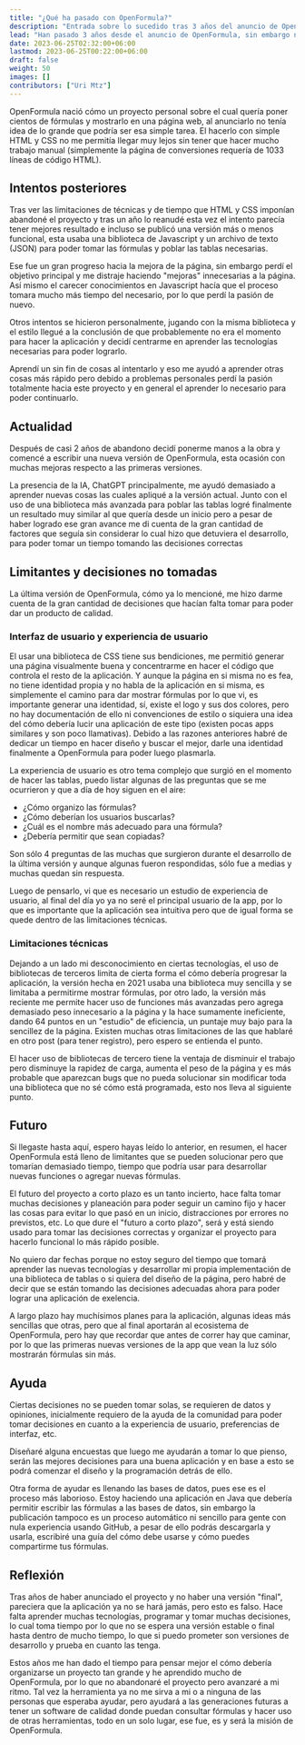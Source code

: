 ```yaml
---
title: "¿Qué ha pasado con OpenFormula?"
description: "Entrada sobre lo sucedido tras 3 años del anuncio de OpenFormula"
lead: "Han pasado 3 años desde el anuncio de OpenFormula, sin embargo no ha habido actividad ¿qué ha pasado?"
date: 2023-06-25T02:32:00+06:00
lastmod: 2023-06-25T00:22:00+06:00
draft: false
weight: 50
images: []
contributors: ["Uri Mtz"]
---
```

OpenFormula nació cómo un proyecto personal sobre el cual quería poner cientos de fórmulas y mostrarlo en una página web, al anunciarlo no tenía idea de lo grande que podría ser esa simple tarea. El hacerlo con simple HTML y CSS no me permitía llegar muy lejos sin tener que hacer mucho trabajo manual (simplemente la página de conversiones requería de 1033 líneas de código HTML).

## Intentos posteriores
Tras ver las limitaciones de técnicas y de tiempo que HTML y CSS imponían abandoné el proyecto y tras un año lo reanudé esta vez el intento parecía tener mejores resultado e incluso se publicó una versión más o menos funcional, esta usaba una biblioteca de Javascript y un archivo de texto (JSON) para poder tomar las fórmulas y poblar las tablas necesarias.

Ese fue un gran progreso hacia la mejora de la página, sin embargo perdí el objetivo principal y me distraje haciendo "mejoras" innecesarias a la página. Así mismo el carecer conocimientos en Javascript hacía que el proceso tomara mucho más tiempo del necesario, por lo que perdí la pasión de nuevo.

Otros intentos se hicieron personalmente, jugando con la misma biblioteca y el estilo llegué a la conclusión de que probablemente no era el momento para hacer la aplicación y decidí centrarme en aprender las tecnologías necesarias para poder lograrlo.

Aprendí un sin fin de cosas al intentarlo y eso me ayudó a aprender otras cosas más rápido pero debido a problemas personales perdí la pasión totalmente hacia este proyecto y en general el aprender lo necesario para poder continuarlo.

## Actualidad
Después de casi 2 años de abandono decidí ponerme manos a la obra y comencé a escribir una nueva versión de OpenFormula, esta ocasión con muchas mejoras respecto a las primeras versiones.

La presencia de la IA, ChatGPT principalmente, me ayudó demasiado a aprender nuevas cosas las cuales apliqué a la versión actual. Junto con el uso de una biblioteca más avanzada para poblar las tablas logré  finalmente un resultado muy similar al que quería desde un inicio pero a pesar de haber logrado ese gran avance me di cuenta de la gran cantidad de factores que seguía sin considerar lo cual hizo que detuviera el desarrollo, para poder tomar un tiempo tomando las decisiones correctas

## Limitantes y decisiones no tomadas
La última versión de OpenFormula, cómo ya lo mencioné, me hizo darme cuenta de la gran cantidad de decisiones que hacían falta tomar para poder dar un producto de calidad.

### Interfaz de usuario y experiencia de usuario
El usar una biblioteca de CSS tiene sus bendiciones, me permitió generar una página visualmente buena y concentrarme en hacer el código que controla el resto de la aplicación. Y aunque la página en si misma no es fea, no tiene identidad propia y no habla de la aplicación en si misma, es simplemente el camino para dar mostrar fórmulas por lo que vi, es importante generar una identidad, sí, existe el logo y sus dos colores, pero no hay documentación de ello ni convenciones de estilo o siquiera una idea del cómo debería lucir una aplicación de este tipo (existen pocas apps similares y son poco llamativas). Debido a las razones anteriores habré de dedicar un tiempo en hacer diseño y buscar el mejor, darle una identidad finalmente a OpenFormula para poder luego plasmarla.

La experiencia de usuario es otro tema complejo que surgió en el momento de hacer las tablas, puedo listar algunas de las preguntas que se me ocurrieron y que a día de hoy siguen en el aire:

- ¿Cómo organizo las fórmulas?
- ¿Cómo deberían los usuarios buscarlas?
- ¿Cuál es el nombre más adecuado para una fórmula?
- ¿Debería permitir que sean copiadas?

Son sólo 4 preguntas de las muchas que surgieron durante el desarrollo de la última versión y aunque algunas fueron respondidas, sólo fue a medias y muchas quedan sin respuesta.

Luego de pensarlo, vi que es necesario un estudio de experiencia de usuario, al final del día yo ya no seré el principal usuario de la app, por lo que es importante que la aplicación sea intuitiva pero que de igual forma se quede dentro de las limitaciones técnicas.

### Limitaciones técnicas
Dejando a un lado mi desconocimiento en ciertas tecnologías, el uso de bibliotecas de terceros limita de cierta forma el cómo debería progresar la aplicación, la versión hecha en 2021 usaba una biblioteca muy sencilla y se limitaba a permitirme mostrar fórmulas, por otro lado, la versión más reciente me permite hacer uso de funciones más avanzadas pero agrega demasiado peso innecesario a la página y la hace sumamente ineficiente, dando 64 puntos en un "estudio" de eficiencia, un puntaje muy bajo para la sencillez de la página. Existen muchas otras limitaciones de las que hablaré en otro post (para tener registro), pero espero se entienda el punto.

El hacer uso de bibliotecas de tercero tiene la ventaja de disminuir el trabajo pero disminuye la rapidez de carga, aumenta el peso de la página y es más probable que aparezcan bugs que no pueda solucionar sin modificar toda una biblioteca que no sé cómo está programada, esto nos lleva al siguiente punto.

## Futuro

Si llegaste hasta aquí, espero hayas leído lo anterior, en resumen, el hacer OpenFormula está lleno de limitantes que se pueden solucionar pero que tomarían demasiado tiempo, tiempo que podría usar para desarrollar nuevas funciones o agregar nuevas fórmulas.

El futuro del proyecto a corto plazo es un tanto incierto, hace falta tomar muchas decisiones y planeación para poder seguir un camino fijo y hacer las cosas para evitar lo que pasó en un inicio, distracciones por errores no previstos, etc. Lo que dure el "futuro a corto plazo", será y está siendo usado para tomar las decisiones correctas y organizar el proyecto para hacerlo funcional lo más rápido posible.

No quiero dar fechas porque no estoy seguro del tiempo que tomará aprender las nuevas tecnologías y desarrollar mi propia implementación de una biblioteca de tablas o si quiera del diseño de la página, pero habré de decir que se están tomando las decisiones adecuadas ahora para poder lograr una aplicación de exelencia.

A largo plazo hay muchísimos planes para la aplicación, algunas ideas más sencillas que otras, pero que al final aportarán al ecosistema de OpenFormula, pero hay que recordar que antes de correr hay que caminar, por lo que las primeras nuevas versiones de la app que vean la luz sólo mostrarán fórmulas sin más.

## Ayuda
Ciertas decisiones no se pueden tomar solas, se requieren de datos y opiniones, inicialmente requiero de la ayuda de la comunidad para poder tomar decisiones en cuanto a la experiencia de usuario, preferencias de interfaz, etc.

Diseñaré alguna encuestas que luego me ayudarán a tomar lo que pienso, serán las mejores decisiones para una buena aplicación y en base a esto se podrá comenzar el diseño y la programación detrás de ello.

Otra forma de ayudar es llenando las bases de datos, pues ese es el proceso más laborioso. Estoy haciendo una aplicación en Java que debería permitir escribir las fórmulas a las bases de datos, sin embargo la publicación tampoco es un proceso automático ni sencillo para gente con nula experiencia usando GitHub, a pesar de ello podrás descargarla y usarla, escribiré una guía del cómo debe usarse y cómo puedes compartirme tus fórmulas.

## Reflexión
Tras años de haber anunciado el proyecto y no haber una versión "final", pareciera que la aplicación ya no se hará jamás, pero esto es falso. Hace falta aprender muchas tecnologías, programar y tomar muchas decisiones, lo cual toma tiempo por lo que no se espera una versión estable o final hasta dentro de mucho tiempo, lo que si puedo prometer son versiones de desarrollo y prueba en cuanto las tenga.

Estos años me han dado el tiempo para pensar mejor el cómo debería organizarse un proyecto tan grande y he aprendido mucho de OpenFormula, por lo que no abandonaré el proyecto pero avanzaré a mi ritmo. Tal vez la herramienta ya no me sirva a mi o a ninguna de las personas que esperaba ayudar, pero ayudará a las generaciones futuras a tener un software de calidad donde puedan consultar fórmulas y hacer uso de otras herramientas, todo en un solo lugar, ese fue, es y será la misión de OpenFormula.
